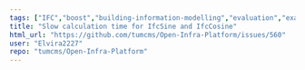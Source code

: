 ```yaml
---
tags: ["IFC","boost","building-information-modelling","evaluation","example-files","ifc","infrastructure","okstra","point-cloud","quality_of_life"]
title: "Slow calculation time for IfcSine and IfcCosine"
html_url: "https://github.com/tumcms/Open-Infra-Platform/issues/560"
user: "Elvira2227"
repo: "tumcms/Open-Infra-Platform"
---
```


